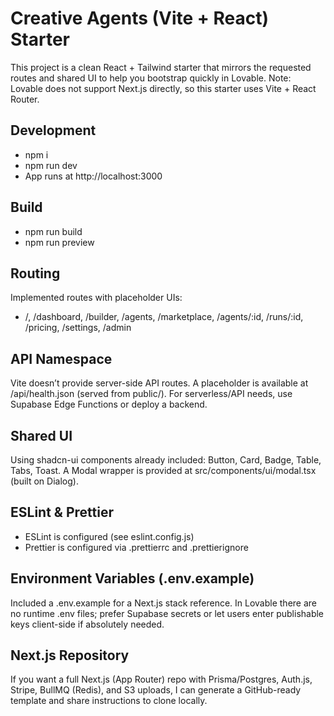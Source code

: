 # Creative Agents (Vite + React) Starter

This project is a clean React + Tailwind starter that mirrors the requested routes and shared UI to help you bootstrap quickly in Lovable. Note: Lovable does not support Next.js directly, so this starter uses Vite + React Router.

## Development
- npm i
- npm run dev
- App runs at http://localhost:3000

## Build
- npm run build
- npm run preview

## Routing
Implemented routes with placeholder UIs:
- /, /dashboard, /builder, /agents, /marketplace, /agents/:id, /runs/:id, /pricing, /settings, /admin

## API Namespace
Vite doesn’t provide server-side API routes. A placeholder is available at /api/health.json (served from public/). For serverless/API needs, use Supabase Edge Functions or deploy a backend.

## Shared UI
Using shadcn-ui components already included: Button, Card, Badge, Table, Tabs, Toast. A Modal wrapper is provided at src/components/ui/modal.tsx (built on Dialog).

## ESLint & Prettier
- ESLint is configured (see eslint.config.js)
- Prettier is configured via .prettierrc and .prettierignore

## Environment Variables (.env.example)
Included a .env.example for a Next.js stack reference. In Lovable there are no runtime .env files; prefer Supabase secrets or let users enter publishable keys client-side if absolutely needed.

## Next.js Repository
If you want a full Next.js (App Router) repo with Prisma/Postgres, Auth.js, Stripe, BullMQ (Redis), and S3 uploads, I can generate a GitHub-ready template and share instructions to clone locally. 
